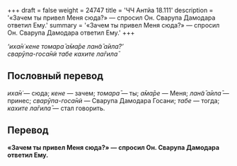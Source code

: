 +++
draft = false
weight = 24747
title = 'ЧЧ Антйа 18.111'
description = '«Зачем ты привел Меня сюда?» — спросил Он. Сварупа Дамодара ответил Ему.'
summary = '«Зачем ты привел Меня сюда?» — спросил Он. Сварупа Дамодара ответил Ему.'
+++

_‘иха̄н̇ кене томара̄ а̄ма̄ре лан̃а̄ а̄ила̄?’  
сварӯпа-госа̄н̃и табе кахите ла̄гила̄_

## Пословный перевод

_иха̄н̇_ — сюда; _кене_ — зачем; _томара̄_ — ты; _а̄ма̄ре_ — Меня; _лан̃а̄_ _а̄ила̄_ — принес; _сварӯпа_\-_госа̄н̃и_ — Сварупа Дамодара Госани; _табе_ — тогда; _кахите_ _ла̄гила̄_ — стал говорить.

## Перевод

**«Зачем ты привел Меня сюда?» — спросил Он. Сварупа Дамодара ответил Ему.**
